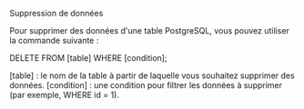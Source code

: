 Suppression de données

Pour supprimer des données d'une table PostgreSQL, vous pouvez utiliser la commande suivante :


DELETE FROM [table] WHERE [condition];


[table] : le nom de la table à partir de laquelle vous souhaitez supprimer des données.
[condition] : une condition pour filtrer les données à supprimer (par exemple, WHERE id = 1).